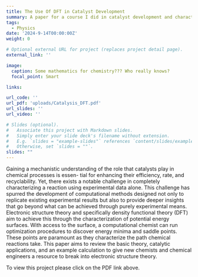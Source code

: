 ```yaml
---
title: The Use Of DFT in Catalyst Development
summary: A paper for a course I did in catalyst development and characterization. The class was wholy untheoretical and utterly useless for any computational development. I scratched the itch by making this. 
tags:
  - Physics
date: '2024-9-14T00:00:00Z'
weight: 0

# Optional external URL for project (replaces project detail page).
external_link: ''

image:
  caption: Some mathematics for chemistry??? Who really knows?
  focal_point: Smart

links:

url_code: ''
url_pdf: 'uploads/Catalysis_DFT.pdf'
url_slides: ''
url_video: ''

# Slides (optional).
#   Associate this project with Markdown slides.
#   Simply enter your slide deck's filename without extension.
#   E.g. `slides = "example-slides"` references `content/slides/example-slides.md`.
#   Otherwise, set `slides = ""`.
slides: ""
---
```


Gaining a mechanistic understanding of the role that catalysts play in chemical processes is essen-
tial for enhancing their efficiency, rate, and recyclability. Yet, there exists a notable challenge in
completely characterizing a reaction using experimental data alone. This challenge has spurred
the development of computational methods designed not only to replicate existing experimental
results but also to provide deeper insights that go beyond what can be achieved through purely
experimental means. Electronic structure theory and specifically density functional theory (DFT) aim
to achieve this through the characterization of potential energy surfaces. With access to the surface, a
computational chemist can run optimization procedures to discover energy minima and saddle points.
These points are paramount as they characterize the path chemical reactions take. This paper aims to
review the basic theory, catalytic applications, and an example calculation to give new chemists and
chemical engineers a resource to break into electronic structure theory.

To view this project please click on the PDF link above. 
